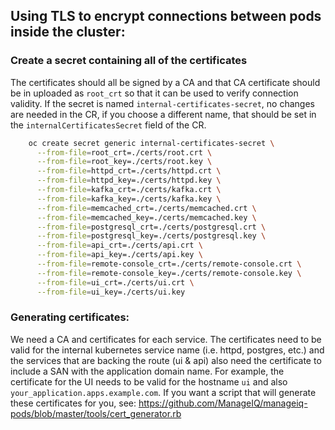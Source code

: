 ## Using TLS to encrypt connections between pods inside the cluster:

### Create a secret containing all of the certificates
The certificates should all be signed by a CA and that CA certificate should be in uploaded as `root_crt` so that it can be used to verify connection validity.  If the secret is named `internal-certificates-secret`, no changes are needed in the CR, if you choose a different name, that should be set in the `internalCertificatesSecret` field of the CR.

```sh
    oc create secret generic internal-certificates-secret \
      --from-file=root_crt=./certs/root.crt \
      --from-file=root_key=./certs/root.key \
      --from-file=httpd_crt=./certs/httpd.crt \
      --from-file=httpd_key=./certs/httpd.key \
      --from-file=kafka_crt=./certs/kafka.crt \
      --from-file=kafka_key=./certs/kafka.key \
      --from-file=memcached_crt=./certs/memcached.crt \
      --from-file=memcached_key=./certs/memcached.key \
      --from-file=postgresql_crt=./certs/postgresql.crt \
      --from-file=postgresql_key=./certs/postgresql.key \
      --from-file=api_crt=./certs/api.crt \
      --from-file=api_key=./certs/api.key \
      --from-file=remote-console_crt=./certs/remote-console.crt \
      --from-file=remote-console_key=./certs/remote-console.key \
      --from-file=ui_crt=./certs/ui.crt \
      --from-file=ui_key=./certs/ui.key
```

### Generating certificates:
We need a CA and certificates for each service.  The certificates need to be valid for the internal kubernetes service name (i.e. httpd, postgres, etc.) and the services that are backing the route (ui & api) also need the certificate to include a SAN with the application domain name.  For example, the certificate for the UI needs to be valid for the hostname `ui` and also `your_application.apps.example.com`.
If you want a script that will generate these certificates for you, see: https://github.com/ManageIQ/manageiq-pods/blob/master/tools/cert_generator.rb
